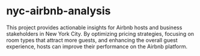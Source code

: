 # nyc-airbnb-analysis
This project provides actionable insights for Airbnb hosts and business stakeholders in New York City. By optimizing pricing strategies, focusing on room types that attract more guests, and enhancing the overall guest experience, hosts can improve their performance on the Airbnb platform.
